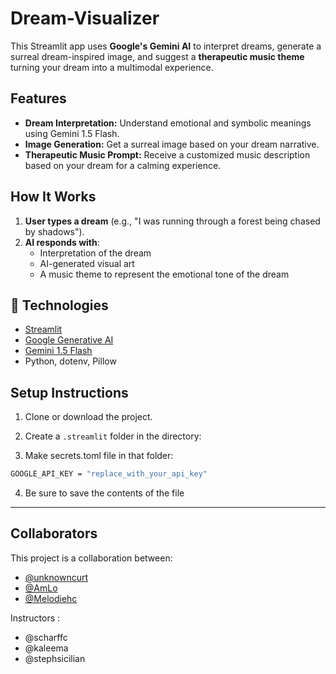 # Dream-Visualizer

This Streamlit app uses **Google's Gemini AI** to interpret dreams, generate a surreal dream-inspired image, and suggest a **therapeutic music theme** turning your dream into a multimodal experience.


## Features

-  **Dream Interpretation:** Understand emotional and symbolic meanings using Gemini 1.5 Flash.
-  **Image Generation:** Get a surreal image based on your dream narrative.
-  **Therapeutic Music Prompt:** Receive a customized music description based on your dream for a calming experience.

## How It Works
1. **User types a dream** (e.g., "I was running through a forest being chased by shadows").
2. **AI responds with**:
   - Interpretation of the dream
   - AI-generated visual art
   - A music theme to represent the emotional tone of the dream
  

## 🔧 Technologies

- [Streamlit](https://streamlit.io/)
- [Google Generative AI](https://ai.google.dev/)
- [Gemini 1.5 Flash](https://ai.google.dev/gemini-api/docs)
- Python, dotenv, Pillow

##  Setup Instructions

1. Clone or download the project.

2. Create a `.streamlit` folder in the directory:

3. Make secrets.toml file in that folder:

```bash
GOOGLE_API_KEY = "replace_with_your_api_key"
```

4. Be sure to save the contents of the file

---


## Collaborators

This project is a collaboration between:
- [@unknowncurt](https://github.com/unknowncurt)
- [@AmLo](https://github.com/amlo026)
- [@Melodiehc](https://github.com/melodiehc)

Instructors :
-   @scharffc
-   @kaleema
-   @stephsicilian


